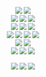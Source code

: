 <div align=center>
 
<img src="https://img.shields.io/badge/Java-000000?style=flat&logo=Java&logoColor=white"/>
<img src="https://img.shields.io/badge/Python-000000?style=flat&logo=Python&logoColor=white"/>
<br>
<img src="https://img.shields.io/badge/Spring-000000?style=flat&logo=Spring&logoColor=white"/>
<img src="https://img.shields.io/badge/FastAPI-000000?style=flat&logo=FastAPI&logoColor=white"/>
<img src="https://img.shields.io/badge/Flask-000000?style=flat&logo=Flask&logoColor=white"/>
<br>
<img src="https://img.shields.io/badge/Docker-000000?style=flat&logo=Docker&logoColor=white"/>
<img src="https://img.shields.io/badge/AWS-000000?style=flat&logo=AmazonAWS&logoColor=white"/>
<img src="https://img.shields.io/badge/Ubuntu-000000?style=flat&logo=Ubuntu&logoColor=white"/>
<br>
<img src="https://img.shields.io/badge/IntelliJ IDEA-000000?style=flat&logo=IntelliJIDEA&logoColor=white"/>
<img src="https://img.shields.io/badge/PyCharm-000000?style=flat&logo=Pycharm&logoColor=white"/>
<img src="https://img.shields.io/badge/WebStorm-000000?style=flat&logo=WebStorm&logoColor=white"/>
<img src="https://img.shields.io/badge/Ableton Live-000000?style=flat&logo=AbletonLive&logoColor=white"/>
<br>
<img src="https://img.shields.io/badge/Notion-000000?style=flat&logo=Notion&logoColor=white"/>
<img src="https://img.shields.io/badge/Slack-000000?style=flat&logo=Slack&logoColor=white"/> 
<br>
<img src="https://img.shields.io/badge/Markdown-000000?style=flat&logo=Markdown&logoColor=white"/>
<img src="https://img.shields.io/badge/Mermaid-000000?style=flat&logo=Mermaid&logoColor=white"/>
<img src="https://img.shields.io/badge/Latex-000000?style=flat&logo=Latex&logoColor=white"/>
<br>
<br>
<a href="https://jeeklee.github.io/"><img src="https://img.shields.io/badge/Github-000000?style=flat&logo=Github&logoColor=white"/></a>
<a href="https://velog.io/@jaymild"><img src="https://img.shields.io/badge/Velog-20C997?style=flat&logo=Velog&logoColor=white"/></a>
<a href="https://soundcloud.com/jay_mild"><img src="https://img.shields.io/badge/SoundCloud-FF3300?style=flat&logo=SoundCloud&logoColor=white"/></a> 

